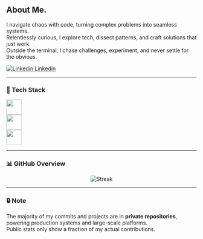 ## About Me.

I navigate chaos with code, turning complex problems into seamless systems.  
Relentlessly curious, I explore tech, dissect patterns, and craft solutions that just work.  
Outside the terminal, I chase challenges, experiment, and never settle for the obvious.

[![Linkedin](https://i.sstatic.net/gVE0j.png) Linkedin](https://www.linkedin.com/in/diogo-paiva-pereira/)

---

### 🔧 Tech Stack
<div>
  <img src="https://skillicons.dev/icons?i=python,php,laravel,js,jquery,react,html,css,nodejs,java,c" height="40" />
  <br/>
  <img src="https://skillicons.dev/icons?i=aws,postgres,mysql,docker,regex,arch,debian,linux" height="40" />
  <br/>
  <img src="https://skillicons.dev/icons?i=androidstudio,apple" height="40" />
</div>

---

### 📊 GitHub Overview
<div align="center">
  
![Streak](https://streak-stats.demolab.com?user=dppereira&theme=tokyonight&hide_border=true&exclude_days=Sun,Sat)

</div>

---

### 🔒 Note
The majority of my commits and projects are in **private repositories**, powering production systems and large-scale platforms.  
Public stats only show a fraction of my actual contributions.
